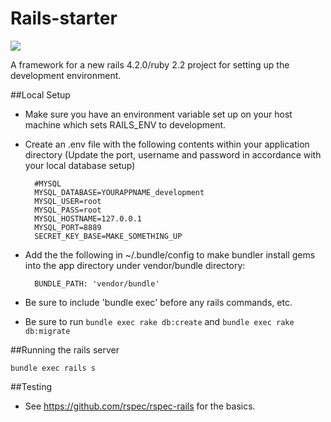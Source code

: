 Rails-starter
=========
<img src="https://travis-ci.org/chiedojohn/rails-starter.svg?branch=master" />

A framework for a new rails 4.2.0/ruby 2.2 project for setting up the development environment.

##Local Setup
- Make sure you have an environment variable set up on your host machine which sets RAILS_ENV to development.
- Create an .env file with the following contents within your application directory (Update the port, username and password in accordance with your local database setup)

        #MYSQL
        MYSQL_DATABASE=YOURAPPNAME_development
        MYSQL_USER=root
        MYSQL_PASS=root
        MYSQL_HOSTNAME=127.0.0.1
        MYSQL_PORT=8889
        SECRET_KEY_BASE=MAKE_SOMETHING_UP

- Add the the following in ~/.bundle/config to make bundler install gems into the app directory under vendor/bundle directory:

        BUNDLE_PATH: 'vendor/bundle'

- Be sure to include 'bundle exec' before any rails commands, etc.

- Be sure to run `bundle exec rake db:create` and `bundle exec rake db:migrate`

##Running the rails server

`bundle exec rails s`

##Testing
- See https://github.com/rspec/rspec-rails for the basics.
